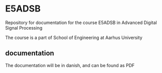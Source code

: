 # E5ADSB

Repository for documentation for the course E5ADSB in Advanced Digital Signal Processing

The course is a part of School of Engineering at Aarhus University

## documentation
The documentation will be in danish, and can be found as PDF
